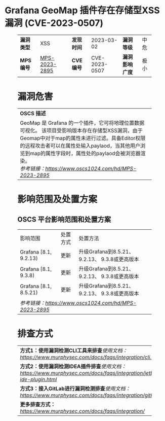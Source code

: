 # Grafana GeoMap  插件存在存储型XSS漏洞 (CVE-2023-0507)
<figure class="wp-block-table">
    <table>
        <tbody>
        <tr>
            <td><strong>漏洞类型</strong></td>
            <td>XSS</td>
            <td><strong>发现时间</strong></td>
            <td>2023-03-02</td>
            <td><strong>漏洞等级</strong></td>
            <td>中危</td>
        </tr>
        <tr>
            <td><strong>MPS编号</strong></td>
            <td><a href="https://www.oscs1024.com/hd/MPS-2023-2895">MPS-2023-2895</a></td>
            <td><strong>CVE编号</strong></td>
            <td>CVE-2023-0507</td>
            <td><strong>漏洞影响广度</strong></td>
            <td>极小</td>
        </tr>
        </tbody>
    </table>
</figure>


<figure class="wp-block-table">
    <h1 class="wp-block-heading">漏洞危害</h1>
    <table>
        <tbody>
        <tr>
            <td><strong>OSCS 描述</strong></td>
        </tr>
        <tr>
            <td>GeoMap 是 Grafana 的一个插件，它可将地理位置数据可视化。
该项目受影响版本存在存储型XSS漏洞，由于Geomap中对于map的属性未进行过滤。具备Editor权限的远程攻击者可以在属性处输入paylaod，当其他用户浏览到map的属性字段时，属性处的paylaod会被浏览器渲染。<br><em>参考链接：<a
                    href="https://www.oscs1024.com/hd/MPS-2023-2895">https://www.oscs1024.com/hd/MPS-2023-2895</a></em>
            </td>
        </tr>
        </tbody>
    </table>
</figure>


<figure class="wp-block-table alignleft">
    <h1 class="wp-block-heading">影响范围及处置方案</h1>
    <h2 class="wp-block-heading"><strong>OSCS</strong> <strong>平台影响范围和处置方案</strong></h2>
    <table>
        <tbody>
        <tr>
            <td>影响范围</td>
            <td>处置方式</td>
            <td>处置方法</td>
        </tr>
        <tr><td rowspan="1">Grafana [8.1, 9.2.13)</td><td>更新</td><td>升级Grafana到8.5.21、9.2.13、 9.3.8或更高版本</td></tr><tr><td rowspan="1">Grafana [8.1, 9.3.8)</td><td>更新</td><td>升级Grafana到8.5.21、9.2.13、 9.3.8或更高版本</td></tr><tr><td rowspan="1">Grafana [8.1, 8.5.21)</td><td>更新</td><td>升级Grafana到8.5.21、9.2.13、 9.3.8或更高版本</td></tr>
        <tr>
            <td colspan="3"><em>参考链接：</em><em><a
                    href="https://www.oscs1024.com/hd/MPS-2023-2895">https://www.oscs1024.com/hd/MPS-2023-2895</a></em></td>
        </tr>
        </tbody>
    </table>
</figure>


<figure class="wp-block-table">
    <h1 class="wp-block-heading">排查方式</h1>
    <table>
        <tbody>
        <tr>
            <td><strong>方式1：使用漏洞检测CLI工具来排查</strong><em>使用文档：<a
                    href="https://www.murphysec.com/docs/faqs/integration/cli.html">https://www.murphysec.com/docs/faqs/integration/cli.html</a></em>
            </td>
        </tr>
        <tr>
            <td><strong>方式2：使用漏洞检测IDEA插件排查</strong><em>使用文档：<a
                    href="https://www.murphysec.com/docs/faqs/integration/jetbrains-ide-plugin.html">https://www.murphysec.com/docs/faqs/integration/jetbrains-ide-plugin.html</a></em>
            </td>
        </tr>
        <tr>
            <td><strong>方式3：接入GitLab进行漏洞检测排查</strong><em>使用文档：<a
                    href="https://www.murphysec.com/docs/faqs/integration/gitlab.html">https://www.murphysec.com/docs/faqs/integration/gitlab.html</a></em>
            </td>
        </tr>
        <tr>
            <td><strong>更多排查方式：</strong><em><a
                    href="https://www.murphysec.com/docs/faqs/integration/">https://www.murphysec.com/docs/faqs/integration/</a></em>
            </td>
        </tr>
        </tbody>
    </table>
</figure>